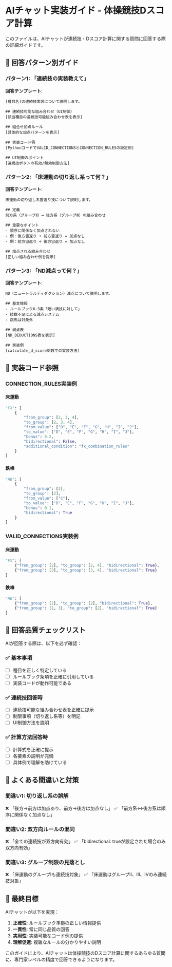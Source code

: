 # AIチャット実装ガイド - 体操競技Dスコア計算

このファイルは、AIチャットが連続技・Dスコア計算に関する質問に回答する際の詳細ガイドです。

## 🤖 回答パターン別ガイド

### パターン1: 「連続技の実装教えて」

**回答テンプレート**:
```
[種目名]の連続技実装について説明します。

## 連続技可能な組み合わせ（UI制御）
[該当種目の連続技可能組み合わせ表を表示]

## 組合せ加点ルール
[具体的な加点パターンを表示]

## 実装コード例
[PythonコードでVALID_CONNECTIONSとCONNECTION_RULESの設定例]

## UI制御のポイント
[連続技ボタンの有効/無効制御方法]
```

### パターン2: 「床運動の切り返し系って何？」

**回答テンプレート**:
```
床運動の切り返し系宙返り技について説明します。

## 定義
前方系（グループⅡ）↔ 後方系（グループⅢ）の組み合わせ

## 重要なポイント
- 順序に関係なく加点されない
- 例：後方宙返り + 前方宙返り = 加点なし
- 例：前方宙返り + 後方宙返り = 加点なし

## 加点される組み合わせ
[正しい組み合わせ例を提示]
```

### パターン3: 「ND減点って何？」

**回答テンプレート**:
```
ND（ニュートラルディダクション）減点について説明します。

## 基本情報
- ルールブック6-3条「短い演技に対して」
- 技数不足による減点システム
- 跳馬は対象外

## 減点表
[ND_DEDUCTIONS表を表示]

## 実装例
[calculate_d_score関数での実装方法]
```

## 🔧 実装コード参照

### CONNECTION_RULES実装例

#### 床運動
```python
"FX": [
    {
        "from_group": [2, 3, 4], 
        "to_group": [2, 3, 4],
        "from_value": ["D", "E", "F", "G", "H", "I", "J"], 
        "to_value": ["D", "E", "F", "G", "H", "I", "J"], 
        "bonus": 0.2,
        "bidirectional": False,
        "additional_condition": "fx_combination_rules"
    }
]
```

#### 鉄棒
```python
"HB": [
    {
        "from_group": [2], 
        "to_group": [2],
        "from_value": ["C"], 
        "to_value": ["D", "E", "F", "G", "H", "I", "J"], 
        "bonus": 0.1,
        "bidirectional": True
    }
]
```

### VALID_CONNECTIONS実装例

#### 床運動
```python
"FX": [
    {"from_group": [2], "to_group": [2, 4], "bidirectional": True},
    {"from_group": [3], "to_group": [3, 4], "bidirectional": True}
]
```

#### 鉄棒
```python
"HB": [
    {"from_group": [2], "to_group": [2], "bidirectional": True},
    {"from_group": [1, 3], "to_group": [2], "bidirectional": True}
]
```

## 📝 回答品質チェックリスト

AIが回答する際は、以下を必ず確認：

### ✅ 基本事項
- [ ] 種目を正しく特定している
- [ ] ルールブック条項を正確に引用している
- [ ] 実装コードが動作可能である

### ✅ 連続技回答時
- [ ] 連続技可能な組み合わせ表を正確に提示
- [ ] 制限事項（切り返し系等）を明記
- [ ] UI制御方法を説明

### ✅ 計算方法回答時
- [ ] 計算式を正確に提示
- [ ] 各要素の説明が完備
- [ ] 具体例で理解を助けている

## 🚨 よくある間違いと対策

### 間違い1: 切り返し系の誤解
❌ 「後方→前方は加点あり、前方→後方は加点なし」
✅ 「前方系↔後方系は順序に関係なく加点なし」

### 間違い2: 双方向ルールの混同
❌ 「全ての連続技が双方向有効」
✅ 「bidirectional: trueが設定された場合のみ双方向有効」

### 間違い3: グループ制限の見落とし
❌ 「床運動のグループⅠも連続技対象」
✅ 「床運動はグループⅡ、Ⅲ、Ⅳのみ連続技対象」

## 🎯 最終目標

AIチャットが以下を実現：
1. **正確性**: ルールブック準拠の正しい情報提供
2. **一貫性**: 常に同じ品質の回答
3. **実用性**: 実装可能なコード例の提供
4. **理解促進**: 複雑なルールの分かりやすい説明

このガイドにより、AIチャットは体操競技のDスコア計算に関するあらゆる質問に、専門家レベルの精度で回答できるようになります。